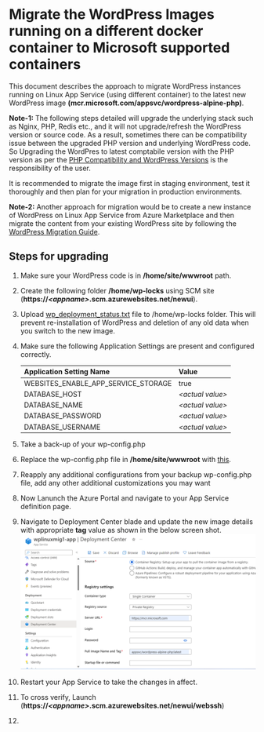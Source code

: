 # Migrate the WordPress Images running on a different docker container to Microsoft supported containers

This document describes the approach to migrate WordPress instances running on Linux App Service (using different container) to the latest new WordPress image **(mcr.microsoft.com/appsvc/wordpress-alpine-php)**.

**Note-1:** The following steps detailed will upgrade the underlying stack such as Nginx, PHP, Redis etc., and it will not upgrade/refresh the WordPress version or source code.  As a result, sometimes there can be compatibility issue between the upgraded PHP version and underlying WordPress code. So Upgrading the WordPres to latest comptabile version with the PHP version as per the [PHP Compatibility and WordPress Versions](https://make.wordpress.org/core/handbook/references/php-compatibility-and-wordpress-versions/) is the responsibility of the user.

It is recommended to migrate the image first in staging environment, test it thoroughly and then plan for your migration in production environments. 

**Note-2:** Another approach for migration would be to create a new instance of WordPress on Linux App Service from Azure Marketplace and then migrate the content from your existing WordPress site by following the [WordPress Migration Guide](./wordpress_migration_linux_appservices.md). 


## Steps for upgrading
1. Make sure your WordPress code is in **/home/site/wwwroot** path.
2. Create the following folder **/home/wp-locks** using SCM site (**https://_\<appname\>_.scm.azurewebsites.net/newui**).
3. Upload [wp_deployment_status.txt](./files/wp_deployment_status.txt) file to /home/wp-locks folder. This will prevent re-installation of WordPress and deletion of any old data when you switch to the new image.
4. Make sure the following Application Settings are present and configured correctly.

    |    Application Setting Name            |  Value   |
    |----------------------------------------|----------|
    |    WEBSITES_ENABLE_APP_SERVICE_STORAGE |  true    |
    |    DATABASE_HOST                       | *\<actual value\>* |
    |    DATABASE_NAME                       | *\<actual value\>* |
    |    DATABASE_PASSWORD                   | *\<actual value\>* |
    |    DATABASE_USERNAME                   | *\<actual value\>* |

5. Take a back-up of your wp-config.php
6. Replace the wp-config.php file in **/home/site/wwwroot** with [this](https://github.com/Azure-App-Service/ImageBuilder/blob/master/GenerateDockerFiles/wordpress/wordpress/wordpress_src/wordpress-azure/wp-config.php). 
7. Reapply any additional configurations from your backup wp-config.php file, add any other additional customizations you may want
8. Now Lanunch the Azure Portal and navigate to your App Service definition page.  
9. Navigate to Deployment Center blade and update the new image details  with appropriate **tag** value as shown in the below screen shot.  
<kbd><img src="./media/wordpress_deployment_center_update.png" width="750" /></kbd>
10. Restart your App Service to take the changes in affect. 
11. To cross verify, Launch (**https://_\<appname\>_.scm.azurewebsites.net/newui/webssh**)
12. 
